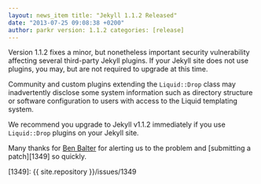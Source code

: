 ```yaml
---
layout: news_item title: "Jekyll 1.1.2 Released"
date: "2013-07-25 09:08:38 +0200"
author: parkr version: 1.1.2 categories: [release]
---
```


Version 1.1.2 fixes a minor, but nonetheless important security vulnerability affecting several third-party Jekyll
plugins. If your Jekyll site does not use plugins, you may, but are not required to upgrade at this time.

Community and custom plugins extending the `Liquid::Drop` class may inadvertently disclose some system information such
as directory structure or software configuration to users with access to the Liquid templating system.

We recommend you upgrade to Jekyll v1.1.2 immediately if you use `Liquid::Drop` plugins on your Jekyll site.

Many thanks for [Ben Balter](https://github.com/benbalter) for alerting us to the problem and [submitting a patch][1349]
so quickly.

[230]: https://github.com/Shopify/liquid/pull/230
[1349]: {{ site.repository }}/issues/1349
